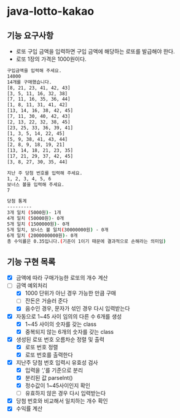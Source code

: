 # java-lotto-kakao

## 기능 요구사항

- 로또 구입 금액을 입력하면 구입 금액에 해당하는 로또를 발급해야 한다.
- 로또 1장의 가격은 1000원이다.

``` bash
구입금액을 입력해 주세요.
14000
14개를 구매했습니다.
[8, 21, 23, 41, 42, 43]
[3, 5, 11, 16, 32, 38]
[7, 11, 16, 35, 36, 44]
[1, 8, 11, 31, 41, 42]
[13, 14, 16, 38, 42, 45]
[7, 11, 30, 40, 42, 43]
[2, 13, 22, 32, 38, 45]
[23, 25, 33, 36, 39, 41]
[1, 3, 5, 14, 22, 45]
[5, 9, 38, 41, 43, 44]
[2, 8, 9, 18, 19, 21]
[13, 14, 18, 21, 23, 35]
[17, 21, 29, 37, 42, 45]
[3, 8, 27, 30, 35, 44]

지난 주 당첨 번호를 입력해 주세요.
1, 2, 3, 4, 5, 6
보너스 볼을 입력해 주세요.
7

당첨 통계
---------
3개 일치 (5000원)- 1개
4개 일치 (50000원)- 0개
5개 일치 (1500000원)- 0개
5개 일치, 보너스 볼 일치(30000000원) - 0개
6개 일치 (2000000000원)- 0개
총 수익률은 0.35입니다.(기준이 1이기 때문에 결과적으로 손해라는 의미임)
```

## 기능 구현 목록

- [x] 금액에 따라 구매가능한 로또의 개수 계산
- [ ] 금액 예외처리
    - [x] 1000 단위가 아닌 경우 가능한 만큼 구매
    - [ ] 잔돈은 거슬러 준다
    - [x] 음수인 경우, 문자가 섞인 경우 다시 입력받는다
- [x] 자동으로 1~45 사이 임의의 다른 수 6개를 생성
    - [x] 1~45 사이의 숫자를 갖는 class
    - [x] 중복되지 않는 6개의 숫자를 갖는 class
- [x] 생성된 로또 번호 오름차순 정렬 및 출력
    - [x] 로또 번호 정렬
    - [x] 로또 번호를 출력한다
- [x] 지난주 당첨 번호 입력시 유효성 검사
    - [x] 입력을 ‘,’를 기준으로 분리
    - [x] 분리된 값 parseInt()
    - [x] 정수값이 1~45사이인지 확인
    - [ ] 유효하지 않은 경우 다시 입력받는다
- [x] 당첨 번호와 비교해서 일치하는 개수 확인
- [x] 수익률 계산

